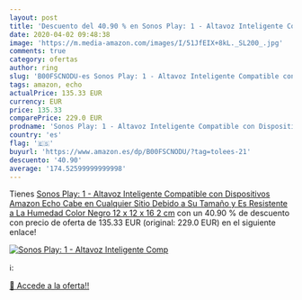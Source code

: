 ```yaml
---
layout: post
title: 'Descuento del 40.90 % en Sonos Play: 1 - Altavoz Inteligente Comp'
date: 2020-04-02 09:48:38
image: 'https://m.media-amazon.com/images/I/51JfEIX+8kL._SL200_.jpg'
comments: true
category: ofertas
author: ring
slug: 'B00FSCNODU-es Sonos Play: 1 - Altavoz Inteligente Compatible con...'
tags: amazon, echo
actualPrice: 135.33 EUR
currency: EUR
price: 135.33
comparePrice: 229.0 EUR
prodname: 'Sonos Play: 1 - Altavoz Inteligente Compatible con Dispositivos Amazon Echo  Cabe en Cualquier Sitio Debido a Su Tamaño y Es Resistente a La Humedad  Color Negro  12 x 12 x 16 2 cm'
country: 'es'
flag: '🇪🇸'
buyurl: 'https://www.amazon.es/dp/B00FSCNODU/?tag=tolees-21'
descuento: '40.90'
average: '174.52599999999998'
---
```


Tienes [Sonos Play: 1 - Altavoz Inteligente Compatible con Dispositivos Amazon Echo  Cabe en Cualquier Sitio Debido a Su Tamaño y Es Resistente a La Humedad  Color Negro  12 x 12 x 16 2 cm](https://www.amazon.es/dp/B00FSCNODU/?tag=tolees-21) con un 40.90 % de descuento con precio de oferta de 135.33 EUR (original: 229.0 EUR) en el siguiente enlace!

[![Sonos Play: 1 - Altavoz Inteligente Comp](https://m.media-amazon.com/images/I/51JfEIX+8kL._SL200_.jpg)](https://www.amazon.es/dp/B00FSCNODU/?tag=tolees-21)

ℹ️:


[🛒 Accede a la oferta!!](https://www.amazon.es/dp/B00FSCNODU/?tag=tolees-21)
